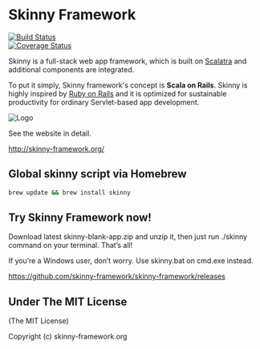 # Skinny Framework 

[![Build Status](https://travis-ci.org/skinny-framework/skinny-framework.png)](https://travis-ci.org/skinny-framework/skinny-framework)  
[![Coverage Status](https://coveralls.io/repos/skinny-framework/skinny-framework/badge.png?branch=develop)](https://coveralls.io/r/skinny-framework/skinny-framework?branch=develop)

Skinny is a full-stack web app framework, which is built on [Scalatra](http://scalatra.org) and additional components are integrated. 

To put it simply, Skinny framework's concept is **Scala on Rails**. Skinny is highly inspired by [Ruby on Rails](http://rubyonrails.org/) and it is optimized for sustainable productivity for ordinary Servlet-based app development. 

![Logo](https://github.com/seratch/skinny-framework/raw/1.1.x/img/logo.png)

See the website in detail.

http://skinny-framework.org/

## Global skinny script via Homebrew

```sh
brew update && brew install skinny
```

## Try Skinny Framework now!

Download latest skinny-blank-app.zip and unzip it, then just run ./skinny command on your terminal. That’s all!

If you’re a Windows user, don’t worry. Use skinny.bat on cmd.exe instead.

https://github.com/skinny-framework/skinny-framework/releases

## Under The MIT License

(The MIT License)

Copyright (c) skinny-framework.org

